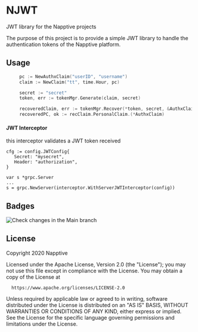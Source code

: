 # NJWT
JWT library for the Napptive projects

The purpose of this project is to provide a simple JWT library to handle the authentication tokens of the Napptive platform.

## Usage

```go
     pc := NewAuthxClaim("userID", "username")
     claim := NewClaim("tt", time.Hour, pc)

     secret := "secret"
     token, err := tokenMgr.Generate(claim, secret)

     recoveredClaim, err := tokenMgr.Recover(*token, secret, &AuthxClaim{})
     recoveredPC, ok := recClaim.PersonalClaim.(*AuthxClaim)
```
#### JWT Interceptor
this interceptor validates a JWT token received
```
cfg := config.JWTConfig{
   Secret: "mysecret",
   Header: "authorization",
}

var s *grpc.Server
...
s = grpc.NewServer(interceptor.WithServerJWTInterceptor(config))
```
## Badges

![Check changes in the Main branch](https://github.com/napptive/njwt/workflows/Check%20changes%20in%20the%20Main%20branch/badge.svg)

## License

 Copyright 2020 Napptive

 Licensed under the Apache License, Version 2.0 (the "License");
 you may not use this file except in compliance with the License.
 You may obtain a copy of the License at

      https://www.apache.org/licenses/LICENSE-2.0

 Unless required by applicable law or agreed to in writing, software
 distributed under the License is distributed on an "AS IS" BASIS,
 WITHOUT WARRANTIES OR CONDITIONS OF ANY KIND, either express or implied.
 See the License for the specific language governing permissions and
 limitations under the License.
